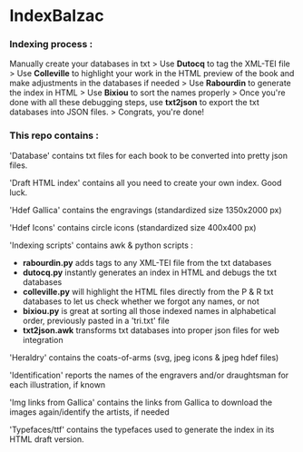 # IndexBalzac

### Indexing process :
Manually create your databases in txt > Use **Dutocq** to tag the XML-TEI file > Use **Colleville** to highlight your work in the HTML preview of the book and make adjustments in the databases if needed > Use **Rabourdin** to generate the index in HTML > Use **Bixiou** to sort the names properly > Once you're done with all these debugging steps, use **txt2json** to export the txt databases into JSON files. > Congrats, you're done!

### This repo contains :

'Database' contains txt files for each book to be converted into pretty json files.

'Draft HTML index' contains all you need to create your own index. Good luck.

'Hdef Gallica' contains the engravings (standardized size 1350x2000 px)

'Hdef Icons' contains circle icons (standardized size 400x400 px)

'Indexing scripts' contains awk & python scripts :

- **rabourdin.py** adds <persName> tags to any XML-TEI file from the txt databases
- **dutocq.py** instantly generates an index in HTML and debugs the txt databases
- **colleville.py** will highlight the HTML files directly from the P & R txt databases to let us check whether we forgot any names, or not
- **bixiou.py** is great at sorting all those indexed names in alphabetical order, previously pasted in a 'tri.txt' file
- **txt2json.awk** transforms txt databases into proper json files for web integration
  
 'Heraldry' contains the coats-of-arms (svg, jpeg icons & jpeg hdef files)

'Identification' reports the names of the engravers and/or draughtsman for each illustration, if known

'Img links from Gallica' contains the links from Gallica to download the images again/identify the artists, if needed

'Typefaces/ttf' contains the typefaces used to generate the index in its HTML draft version.
